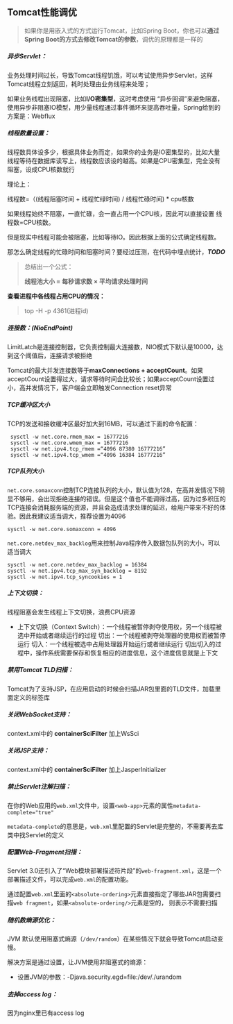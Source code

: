 ## Tomcat性能调优

> 如果你是用嵌入式的方式运行Tomcat，比如Spring Boot，你也可以**通过Spring Boot的方式去修改Tomcat的参数**，调优的原理都是一样的



##### 异步Servlet：

业务处理时间过长，导致Tomcat线程饥饿，可以考试使用异步Servlet，这样Tomcat线程立刻返回，耗时处理由业务线程来处理；

如果业务线程出现阻塞，比如**I/O密集型**，这时考虑使用 “异步回调”来避免阻塞，使用异步非阻塞IO模型，用少量线程通过事件循环来提高吞吐量，Spring给到的方案是：Webflux



##### 线程数量设置：

线程数具体设多少，根据具体业务而定，如果你的业务是IO密集型的，比如大量线程等待在数据库读写上，线程数应该设的越高。如果是CPU密集型，完全没有阻塞，设成CPU核数就行

理论上：

线程数=（(线程阻塞时间 + 线程忙绿时间) / 线程忙碌时间) * cpu核数

如果线程始终不阻塞，一直忙碌，会一直占用一个CPU核，因此可以直接设置 线程数=CPU核数。

但是现实中线程可能会被阻塞，比如等待IO。因此根据上面的公式确定线程数。

那怎么确定线程的忙碌时间和阻塞时间？要经过压测，在代码中埋点统计，***TODO***

> 总结出一个公式：
>
> **线程池大小 = 每秒请求数 × 平均请求处理时间**

**查看进程中各线程占用CPU的情况：**

> top -H -p 4361(进程id)



##### 连接数：(NioEndPoint)

LimitLatch是连接控制器，它负责控制最大连接数，NIO模式下默认是10000，达到这个阈值后，连接请求被拒绝

Tomcat的最大并发连接数等于**maxConnections + acceptCount**。如果acceptCount设置得过大，请求等待时间会比较长；如果acceptCount设置过小，高并发情况下，客户端会立即触发Connection reset异常



##### TCP缓冲区大小

TCP的发送和接收缓冲区最好加大到16MB，可以通过下面的命令配置：

```shell
 sysctl -w net.core.rmem_max = 16777216
 sysctl -w net.core.wmem_max = 16777216
 sysctl -w net.ipv4.tcp_rmem =“4096 87380 16777216”
 sysctl -w net.ipv4.tcp_wmem =“4096 16384 16777216”
```

##### TCP队列大小

`net.core.somaxconn`控制TCP连接队列的大小，默认值为128，在高并发情况下明显不够用，会出现拒绝连接的错误。但是这个值也不能调得过高，因为过多积压的TCP连接会消耗服务端的资源，并且会造成请求处理的延迟，给用户带来不好的体验。因此我建议适当调大，推荐设置为4096

```shell
sysctl -w net.core.somaxconn = 4096
```

`net.core.netdev_max_backlog`用来控制Java程序传入数据包队列的大小，可以适当调大

```shell
sysctl -w net.core.netdev_max_backlog = 16384
sysctl -w net.ipv4.tcp_max_syn_backlog = 8192
sysctl -w net.ipv4.tcp_syncookies = 1
```



##### 上下文切换：

线程阻塞会发生线程上下文切换，浪费CPU资源

- 上下文切换（Context Switch）：一个线程被暂停剥夺使用权，另一个线程被选中开始或者继续运行的过程
  切出：一个线程被剥夺处理器的使用权而被暂停运行
  切入：一个线程被选中占用处理器开始运行或者继续运行
  切出切入的过程中，操作系统需要保存和恢复相应的进度信息，这个进度信息就是上下文



##### 禁用Tomcat TLD扫描：

Tomcat为了支持JSP，在应用启动的时候会扫描JAR包里面的TLD文件，加载里面定义的标签库



##### 关闭WebSocket支持：

context.xml中的 **containerSciFilter** 加上WsSci



##### 关闭JSP支持：

context.xml中的 **containerSciFilter** 加上JasperInitializer



##### 禁止Servlet注解扫描：

在你的Web应用的`web.xml`文件中，设置`<web-app>`元素的属性`metadata-complete="true"`

`metadata-complete`的意思是，`web.xml`里配置的Servlet是完整的，不需要再去库类中找Servlet的定义



##### 配置Web-Fragment扫描：

Servlet 3.0还引入了“Web模块部署描述符片段”的`web-fragment.xml`，这是一个部署描述文件，可以完成`web.xml`的配置功能。

通过配置`web.xml`里面的`<absolute-ordering>`元素直接指定了哪些JAR包需要扫描`web fragment`，如果`<absolute-ordering/>`元素是空的， 则表示不需要扫描



##### 随机数熵源优化：

JVM 默认使用阻塞式熵源（`/dev/random`）在某些情况下就会导致Tomcat启动变慢。

解决方案是通过设置，让JVM使用非阻塞式的熵源：

- 设置JVM的参数：-Djava.security.egd=file:/dev/./urandom



##### 去掉access log：

因为nginx里已有access log
